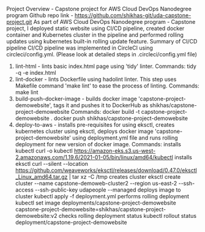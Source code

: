 
Project Overview - Capstone project for AWS Cloud DevOps Nanodegree program
Github repo link - https://github.com/shikhas-git/uda-capstone-project.git
As part of AWS Cloud DevOps Nanodegree program - Capstone project, I deployed static website using CI/CD pipeline, created docker container and Kubernetes cluster in the pipeline and performed rolling updates using kubernetes built-in rolling update feature.
Summary of CI/CD pipeline
CI/CD pipeline was implemented in CircleCI using circleci/config.yml. (Please look at detailed steps in .circleci/config.yml file)
1. lint-html - lints basic index.html page using 'tidy' linter. 
Commands: tidy -q -e index.html
2. lint-docker - lints Dockerfile using hadolint linter. This step uses Makefile command 'make lint' to ease the process of linting.
Commands: make lint
3. build-push-docker-image - builds docker image 'capstone-project-demowebsite', tags it and pushes it to DockerHub as shikhas/capstone-project-demowebsite
Commands: docker build -t capstone-project-demowebsite .
	  docker push shikhas/capstone-project-demowebsite
4. deploy-to-aws - installs pre-requisites for using eksctl, creates kubernetes cluster using eksctl, deploys docker image 'capstone-project-demowebsite' using deployment.yml file and runs rolling deployment for new version of docker image.
Commands: 
installs kubectl 
	curl -o kubectl https://amazon-eks.s3.us-west-2.amazonaws.com/1.19.6/2021-01-05/bin/linux/amd64/kubectl
installs eksctl
	curl --silent --location https://github.com/weaveworks/eksctl/releases/download/0.47.0/eksctl_Linux_amd64.tar.gz | tar xz -C /tmp
creates cluster
	eksctl create cluster --name capstone-demoweb-cluster2 --region us-east-2  --ssh-access --ssh-public-key udapeople --managed
deploys image to cluster
	kubectl apply -f deployment.yml
performs rolling deployment
	kubectl set image deployments/capstone-project-demowebsite capstone-project-demowebsite=shikhas/capstone-project-demowebsite:v2
checks rolling deployment status
	kubectl rollout status deployment/capstone-project-demowebsite
	
	


	

	


	
